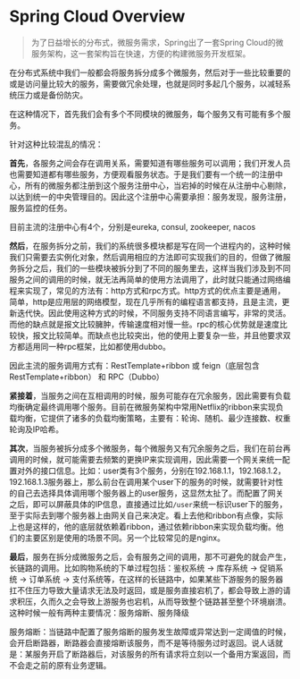 # Spring Cloud Overview

> 为了日益增长的分布式，微服务需求，Spring出了一套Spring Cloud的微服务架构，这一套架构旨在快速，方便的构建微服务开发框架。

在分布式系统中我们一般都会将服务拆分成多个微服务，然后对于一些比较重要的或是访问量比较大的服务，需要做冗余处理，也就是同时多起几个服务，以减轻系统压力或是备份防灾。

在这种情况下，首先我们会有多个不同模块的微服务，每个服务又有可能有多个服务。

针对这种比较混乱的情况：

**首先**，各服务之间会存在调用关系，需要知道有哪些服务可以调用；我们开发人员也需要知道都有哪些服务，方便观看服务状态。于是我们要有一个统一的注册中心，所有的微服务都注册到这个服务注册中心，当宕掉的时候在从注册中心剔除，以达到统一的中央管理目的。因此这个注册中心需要承担：服务发现，服务注册，服务监控的任务。

目前主流的注册中心有4个，分别是eureka, consul, zookeeper, nacos

**然后**，在服务拆分之前，我们的系统很多模块都是写在同一个进程内的，这种时候我们只需要去实例化对象，然后调用相应的方法即可实现我们的目的，但做了微服务拆分之后，我们的一些模块被拆分到了不同的服务里去，这样当我们涉及到不同服务之间的调用的时候，就无法再简单的使用方法调用了，此时就只能通过网络编程来实现了，常见的方法有：http方式和rpc方式。http方式的优点主要是通用，简单，http是应用层的网络模型，现在几乎所有的编程语言都支持，且是主流，更新迭代快。因此使用这种方式的时候，不同服务支持不同语言编写，非常的灵活。而他的缺点就是报文比较臃肿，传输速度相对慢一些。rpc的核心优势就是速度比较快，报文比较简单。而缺点也比较突出，他的使用上要复杂一些，并且他要求双方都适用同一种rpc框架，比如都使用dubbo。

因此主流的服务调用方式有：RestTemplate+ribbon 或 feign（底层包含RestTemplate+ribbon）        和 RPC（Dubbo）

**紧接着**，当服务之间在互相调用的时候，服务可能存在冗余服务，因此需要有负载均衡确定最终调用哪个服务。目前在微服务架构中常用Netflix的ribbon来实现负载均衡，它提供了诸多的负载均衡策略，主要有：轮询、随机、最少连接数、权重轮询及IP哈希。

**其次**，当服务被拆分成多个微服务，每个微服务又有冗余服务之后，我们在前台再调用的时候，就可能需要去频繁的更换IP来实现调用，因此需要一个网关来统一配置对外的接口信息。比如：user类有3个服务，分别在192.168.1.1，192.168.1.2，192.168.1.3服务器上，那么前台在调用某个user下的服务的时候，就需要针对性的自己去选择具体调用哪个服务器上的user服务，这显然太扯了。而配置了网关之后，即可以屏蔽具体的IP信息，直接通过比如`/user`来统一标识user下的服务，至于实际去到哪个服务器上由网关自己来决定。看上去他和ribbon有点像，实际上也是这样的，他的底层就依赖着ribbon，通过依赖ribbon来实现负载均衡。他们的主要区别是使用的场景不同。另一个比较常见的是nginx。

**最后**，服务在拆分成微服务之后，会有服务之间的调用，那不可避免的就会产生，长链路的调用。比如购物系统的下单过程包括：鉴权系统 -> 库存系统 -> 促销系统 -> 订单系统 -> 支付系统等，在这样的长链路中，如果某些下游服务的服务器扛不住压力导致大量请求无法及时返回，或是服务直接宕机了，都会导致上游的请求积压，久而久之会导致上游服务也宕机，从而导致整个链路甚至整个环境崩溃。这种时候一般有两种主要情况：服务熔断、服务降级

服务熔断：当链路中配置了服务熔断的服务发生故障或异常达到一定阈值的时候，会开启断路器，断路器会直接熔断该服务，而不是等待服务过时返回。说人话就是：某服务开启了断路器后，对该服务的所有请求将立刻以一个备用方案返回，而不会走之前的原有业务逻辑。


